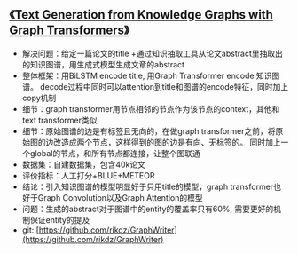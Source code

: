 ## [《Text Generation from Knowledge Graphs with Graph Transformers》](https://arxiv.org/pdf/1904.02342.pdf)
   - 解决问题：给定一篇论文的title +通过知识抽取工具从论文abstract里抽取出的知识图谱，用生成式模型生成文章的abstract
   - 整体框架：用BiLSTM encode title, 用Graph Transformer encode 知识图谱。 decode过程中同时可以attention到title和图谱的encode特征，同时加上copy机制
   - 细节：graph transformer用节点相邻的节点作为该节点的context，其他和text transformer类似
   - 细节：原始图谱的边是有标签且无向的，在做graph transformer之前，将原始图的边改造成两个节点，这样得到的图的边是有向、无标签的。 同时加上一个global的节点，和所有节点都连接，让整个图联通
   - 数据集：自建数据集，包含40k论文
   - 评价指标：人工打分+BLUE+METEOR
   - 结论：引入知识图谱的模型明显好于只用title的模型，graph transformer也好于Graph Convolution以及Graph Attention的模型
   - 问题：生成的abstract对于图谱中的entity的覆盖率只有60%, 需要更好的机制保证entity的提及
   - git: [https://github.com/rikdz/GraphWriter](https://github.com/rikdz/GraphWriter)
